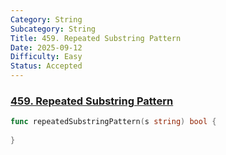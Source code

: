 ```yaml
---
Category: String
Subcategory: String
Title: 459. Repeated Substring Pattern
Date: 2025-09-12
Difficulty: Easy
Status: Accepted
---
```

### [459. Repeated Substring Pattern]

```go
func repeatedSubstringPattern(s string) bool {
    
}
```

[459. Repeated Substring Pattern]: https://leetcode.com/problems/repeated-substring-pattern/
